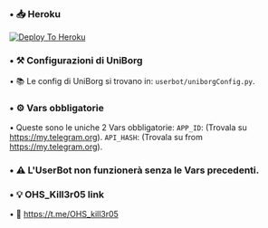 ### • 📥 Heroku

[![Deploy To Heroku](https://www.herokucdn.com/deploy/button.svg)](https://heroku.com/deploy)



### • ⚒ Configurazioni di UniBorg

• 📚 Le config di UniBorg si trovano in: `userbot/uniborgConfig.py`.



### • ⚙️ Vars obbligatorie

• Queste sono le uniche 2 Vars obbligatorie:
    `APP_ID`:   (Trovala su https://my.telegram.org).
    `API_HASH`:   (Trovala su from https://my.telegram.org).
    
### • ⚠️ L'UserBot non funzionerà senza le Vars precedenti.



### • 💡 OHS_Kill3r05 link

• 🔗 https://t.me/OHS_kill3r05
